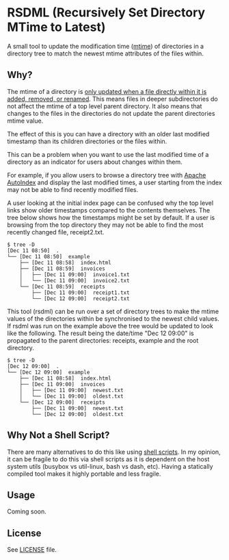 # RSDML (Recursively Set Directory MTime to Latest)

A small tool to update the modification time ([mtime][1]) of directories in a
directory tree to match the newest mtime attributes of the files within. 

## Why?

The mtime of a directory is [only updated when a file directly within it is
added, removed, or renamed][2]. This means files in deeper subdirectories do not
affect the mtime of a top level parent directory. It also means that changes
to the files in the directories do not update the parent directories mtime
value.

The effect of this is you can have a directory with an older last modified
timestamp than its children directories or the files within.

This can be a problem when you want to use the last modified time of a
directory as an indicator for users about changes within them.

For example, if you allow users to browse a directory tree with
[Apache AutoIndex][3] and display the last modified times, a user starting from
the index may not be able to find recently modified files.

A user looking at the initial index page can be confused why the top level links
show older timestamps compared to the contents themselves. The tree below shows
how the timestamps might be set by default. If a user is browsing from the top
directory they may not be able to find the most recently changed file,
receipt2.txt.

```
$ tree -D
[Dec 11 08:50]  .
└── [Dec 11 08:50]  example
    ├── [Dec 11 08:58]  index.html
    ├── [Dec 11 08:59]  invoices
    │   ├── [Dec 11 09:00]  invoice1.txt
    │   └── [Dec 11 09:00]  invoice2.txt
    └── [Dec 11 08:59]  receipts
        ├── [Dec 11 09:00]  receipt1.txt
        └── [Dec 12 09:00]  receipt2.txt
```

This tool (rsdml) can be run over a set of directory trees to make the mtime
values of the directories within be synchronised to the newest child values. If
rsdml was run on the example above the tree would be updated to look like the
following. The result being the date/time "Dec 12 09:00" is propagated to the
parent directories: receipts, example and the root directory.

```
$ tree -D
[Dec 12 09:00]  .
└── [Dec 12 09:00]  example
    ├── [Dec 11 08:58]  index.html
    ├── [Dec 11 09:00]  invoices
    │   ├── [Dec 11 09:00]  newest.txt
    │   └── [Dec 11 09:00]  oldest.txt
    └── [Dec 12 09:00]  receipts
        ├── [Dec 11 09:00]  newest.txt
        └── [Dec 12 09:00]  oldest.txt
```
## Why Not a Shell Script?

There are many alternatives to do this like using [shell scripts][4]. In my opinion,
it can be fragile to do this via shell scripts as it is dependent on the host system
utils (busybox vs util-linux, bash vs dash, etc). Having a statically compiled tool
makes it highly portable and less fragile.

## Usage

Coming soon.

## License

See [LICENSE](LICENSE) file.

[1]: https://www.gnu.org/software/coreutils/manual/html_node/File-timestamps.html
[2]: https://stackoverflow.com/questions/3620684/directory-last-modified-date
[3]: https://httpd.apache.org/docs/2.4/mod/mod_autoindex.html
[4]: https://unix.stackexchange.com/questions/1524/how-do-i-change-folder-timestamps-recursively-to-the-newest-file
